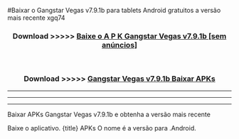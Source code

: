 #Baixar o Gangstar Vegas v7.9.1b  para tablets Android gratuitos a versão mais recente xgq74


<div align="center">
<h3>Download >>>>> <a href="https://pt-web.web.app/?pt= Gangstar Vegas v7.9.1b">Baixe o A P K Gangstar Vegas v7.9.1b [sem anúncios]</a></h3><br>

<h3>Download >>>>> <a href="https://pt-web.web.app/?pt= Gangstar Vegas v7.9.1b">Gangstar Vegas v7.9.1b Baixar APKs</a></h3>
</div>

----------------------------------------------------------

----------------------------------------------------------

----------------------------------------------------------

Baixar APKs Gangstar Vegas v7.9.1b e obtenha a versão mais recente

Baixe o aplicativo. {title} APKs O nome é a versão para .Android.


